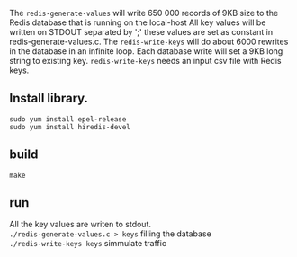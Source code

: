 The `redis-generate-values` will write 650 000 records of 9KB size to the Redis database that is running on the local-host All key values will be written on STDOUT separated by ';' these values are set as constant in redis-generate-values.c. The `redis-write-keys` will do about 6000 rewrites in the database in an infinite loop. Each database write will set a 9KB long string to existing key. `redis-write-keys` needs an input csv file with Redis keys.
## Install library. 

`sudo yum install epel-release` \
`sudo yum install hiredis-devel`

## build 
`make` 

## run 
All the key values are writen to stdout. \
`./redis-generate-values.c > keys` filling the database \
`./redis-write-keys keys` simmulate traffic 

